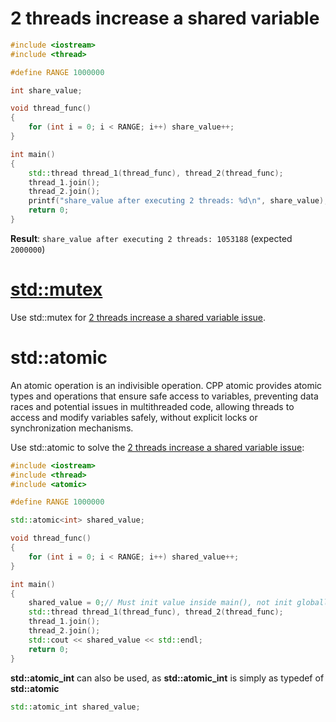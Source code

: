 # 2 threads increase a shared variable

```cpp
#include <iostream>
#include <thread>

#define RANGE 1000000

int share_value;

void thread_func()
{
    for (int i = 0; i < RANGE; i++) share_value++;
}

int main()
{
    std::thread thread_1(thread_func), thread_2(thread_func);
    thread_1.join();
	thread_2.join();
	printf("share_value after executing 2 threads: %d\n", share_value);
    return 0;
}
```
**Result**: ``share_value after executing 2 threads: 1053188`` (expected ``2000000``)

# [std::mutex](Mutex.md)

Use std::mutex for [2 threads increase a shared variable issue]().

# std::atomic

An atomic operation is an indivisible operation. CPP atomic provides atomic types and operations that ensure safe access to variables, preventing data races and potential issues in multithreaded code, allowing threads to access and modify variables safely, without explicit locks or synchronization mechanisms.

Use std::atomic to solve the [2 threads increase a shared variable issue](https://github.com/TranPhucVinh/Cplusplus/blob/master/Physical%20layer/Thread/Race%20condition.md#2-threads-increase-a-shared-variable):

```cpp
#include <iostream>
#include <thread>
#include <atomic>

#define RANGE 1000000

std::atomic<int> shared_value;

void thread_func()
{
    for (int i = 0; i < RANGE; i++) shared_value++;
}

int main()
{
	shared_value = 0;// Must init value inside main(), not init globally
    std::thread thread_1(thread_func), thread_2(thread_func);
    thread_1.join();
	thread_2.join();
	std::cout << shared_value << std::endl;
    return 0;
}
```
**std::atomic_int** can also be used, as **std::atomic_int** is simply as typedef of **std::atomic<int>** 
```cpp
std::atomic_int shared_value; 
```
